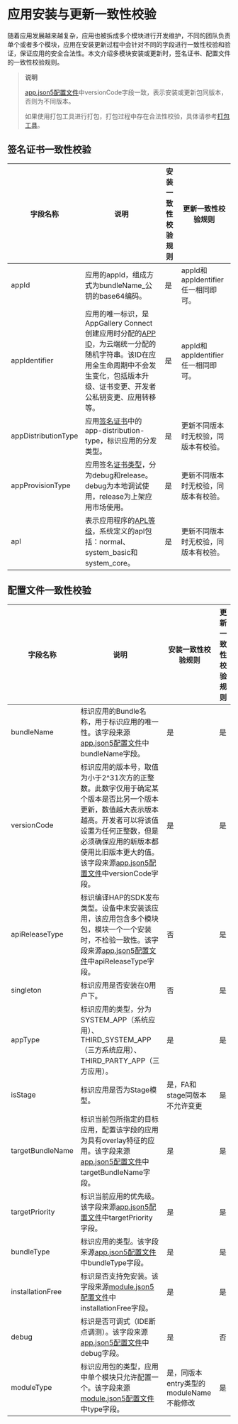 # 应用安装与更新一致性校验

随着应用发展越来越复杂，应用也被拆成多个模块进行开发维护，不同的团队负责单个或者多个模块，应用在安装更新过程中会针对不同的字段进行一致性校验和验证，保证应用的安全合法性。本文介绍多模块安装或更新时，签名证书、配置文件的一致性校验规则。

>
> **说明**
>
> [app.json5配置文件](./app-configuration-file.md)中versionCode字段一致，表示安装或更新包同版本，否则为不同版本。
>
> 如果使用打包工具进行打包，打包过程中存在合法性校验，具体请参考[打包工具](../../application-dev/tools/packing-tool.md)。

## 签名证书一致性校验

|字段名称|说明|安装一致性校验规则|更新一致性校验规则|
|--|--|--|--|
|appId|应用的appId，组成方式为bundleName_公钥的base64编码。|是|appId和appIdentifier任一相同即可。|
|appIdentifier|应用的唯一标识，是AppGallery Connect创建应用时分配的[APP ID](https://developer.huawei.com/consumer/cn/doc/app/agc-help-createharmonyapp-0000001945392297)，为云端统一分配的随机字符串。该ID在应用全生命周期中不会发生变化，包括版本升级、证书变更、开发者公私钥变更、应用转移等。|是|appId和appIdentifier任一相同即可。|
|appDistributionType|应用<!--RP1-->[签名证书](../security/app-provision-structure.md)<!--RP1End-->中的app-distribution-type，标识应用的分发类型。|是|更新不同版本时无校验，同版本有校验。|
|appProvisionType|应用签名[证书类型](https://developer.huawei.com/consumer/cn/doc/app/agc-help-add-debugprofile-0000001914423102)，分为debug和release。debug为本地调试使用，release为上架应用市场使用。|是|更新不同版本时无校验，同版本有校验。|
|apl|表示应用程序的[APL等级](../security/AccessToken/app-permission-mgmt-overview.md#权限机制中的基本概念)，系统定义的apl包括：normal、system_basic和system_core。|是|更新不同版本时无校验，同版本有校验。|


## 配置文件一致性校验

|字段名称|说明|安装一致性校验规则|更新一致性校验规则|
|--|--|--|--|
|bundleName|标识应用的Bundle名称，用于标识应用的唯一性。该字段来源[app.json5配置文件](./app-configuration-file.md)中bundleName字段。|是|是|
|versionCode|标识应用的版本号，取值为小于2^31次方的正整数。此数字仅用于确定某个版本是否比另一个版本更新，数值越大表示版本越高。开发者可以将该值设置为任何正整数，但是必须确保应用的新版本都使用比旧版本更大的值。该字段来源[app.json5配置文件](./app-configuration-file.md)中versionCode字段。|是|是|
|apiReleaseType|标识编译HAP的SDK发布类型。设备中未安装该应用，该应用包含多个模块包，模块一个一个安装时，不检验一致性。该字段来源[app.json5配置文件](./app-configuration-file.md)中apiReleaseType字段。|否|是|
|<!--DelRow--> singleton|标识应用是否安装在0用户下。|否|是|
|<!--DelRow--> appType|标识应用的类型，分为SYSTEM_APP（系统应用）、THIRD_SYSTEM_APP（三方系统应用）、THIRD_PARTY_APP（三方应用）。|是|是|
|<!--DelRow--> isStage|标识应用是否为Stage模型。|是，FA和stage同版本不允许变更|是|
|targetBundleName|标识当前包所指定的目标应用，配置该字段的应用为具有overlay特征的应用。该字段来源[app.json5配置文件](./app-configuration-file.md)中targetBundleName字段。|是|是|
|targetPriority|标识当前应用的优先级。该字段来源[app.json5配置文件](./app-configuration-file.md)中targetPriority字段。|是|是|
|bundleType|标识应用的类型。该字段来源[app.json5配置文件](./app-configuration-file.md)中bundleType字段。|是|是|
|installationFree|标识是否支持免安装。该字段来源[module.json5配置文件](./module-configuration-file.md)中installationFree字段。|是|是|
|debug|标识是否可调式（IDE断点调测）。该字段来源[app.json5配置文件](./app-configuration-file.md)中debug字段。|是|否|
|moduleType|标识应用包的类型，应用中单个模块只允许配置一个。该字段来源[module.json5配置文件](./module-configuration-file.md)中type字段。|是，同版本entry类型的moduleName不能修改|是|

